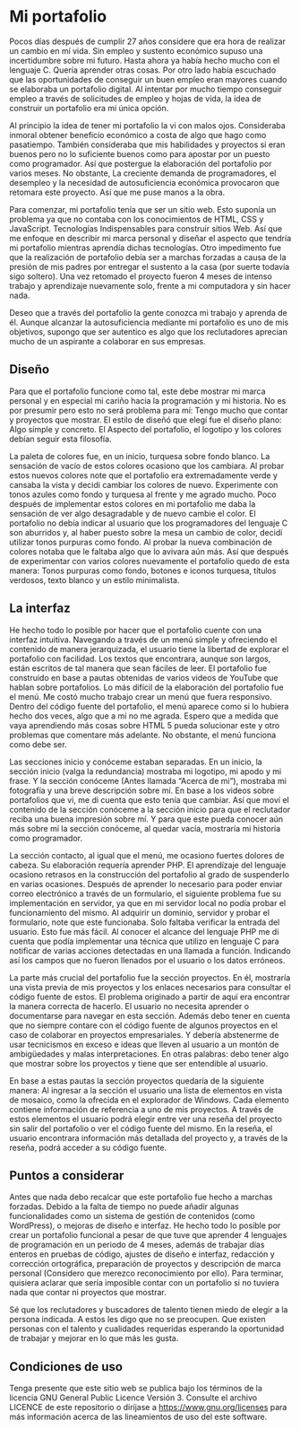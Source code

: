 # Mi portafolio

Pocos días después de cumplir 27 años considere que era hora de realizar un cambio en mí vida. 
Sin empleo y sustento económico supuso una incertidumbre sobre mi futuro. Hasta ahora ya había 
hecho mucho con el lenguaje C. Quería aprender otras cosas. Por otro lado había escuchado que 
las oportunidades de conseguir un buen empleo eran mayores cuando se elaboraba un portafolio 
digital. Al intentar por mucho tiempo conseguir empleo a través de solicitudes de empleo y hojas 
de vida, la idea de construir un portafolio era mi única opción.

Al principio la idea de tener mi portafolio la vi con malos ojos. Consideraba inmoral obtener 
beneficio económico a costa de algo que hago como pasatiempo. También consideraba  que mis 
habilidades y proyectos si eran buenos pero no lo suficiente buenos como para apostar por un 
puesto como programador. Así que postergue la elaboración del portafolio por varios meses. No 
obstante, La creciente demanda de programadores, el desempleo y la necesidad de 
autosuficiencia económica provocaron que retomara este proyecto. Así que me puse manos a la 
obra.

Para comenzar, mi portafolio tenía que ser un sitio web. Esto suponía un problema ya que no 
contaba con los conocimientos de HTML, CSS y JavaScript. Tecnologías Indispensables para 
construir sitios Web. Así que me enfoque en describir mi marca personal y diseñar el aspecto que 
tendría mi portafolio mientras aprendía dichas tecnologías. Otro impedimento fue que la 
realización de portafolio debía ser a marchas forzadas a causa de la presión de mis padres por 
entregar el sustento a la casa (por suerte todavía sigo soltero). Una vez retomado el proyecto 
fueron 4 meses de intenso trabajo y aprendizaje nuevamente solo, frente a mi computadora y sin 
hacer nada.

Deseo que a través del portafolio la gente conozca mi trabajo y aprenda de él. Aunque alcanzar la 
autosuficiencia mediante mi portafolio es uno de mis objetivos, supongo que ser autentico es algo 
que los reclutadores aprecian mucho de un aspirante a colaborar en sus empresas.

## Diseño

Para que el portafolio funcione como tal, este debe mostrar mi marca personal y en especial mi 
cariño hacia la programación y mi historia. No es por presumir pero esto no será problema para 
mí: Tengo mucho que contar y proyectos que mostrar. El estilo de diseñó que elegí fue el diseño 
plano: Algo simple y concreto. El Aspecto del portafolio, el logotipo y los colores debían seguir esta 
filosofía.

La paleta de colores fue, en un inicio, turquesa sobre fondo blanco. La sensación de vacío de estos 
colores ocasiono que los cambiara. Al probar estos nuevos colores note que el portafolio era 
extremadamente verde y cansaba la vista y decidí cambiar los colores de nuevo. Experimente con 
tonos azules como fondo y turquesa al frente y me agrado mucho. Poco después de implementar 
estos colores en mi portafolio me daba la sensación de ver algo desagradable y de nuevo cambie 
el color. El portafolio no debía indicar al usuario que los programadores del lenguaje C son 
aburridos y, al haber puesto sobre la mesa un cambio de color, decidí utilizar tonos purpuras como 
fondo. Al probar la nueva combinación de colores notaba que le faltaba algo que lo avivara aún 
más. Así que después de experimentar con varios colores nuevamente el portafolio quedo de esta 
manera: Tonos purpuras como fondo, botones e iconos turquesa, títulos verdosos, texto blanco y 
un estilo minimalista. 

## La interfaz

He hecho todo lo posible por hacer que el portafolio cuente con una interfaz intuitiva. Navegando 
a través de un menú simple y ofreciendo el contenido de manera jerarquizada, el usuario tiene la 
libertad de explorar el portafolio con facilidad. Los textos que encontrara, aunque son largos, 
están escritos de tal manera que sean fáciles de leer. El portafolio fue construido en base a pautas 
obtenidas de varios videos de YouTube que hablan sobre portafolios.
Lo más difícil de la elaboración del portafolio fue el menú. Me costó mucho trabajo crear un 
menú que fuera responsivo. Dentro del código fuente del portafolio, el menú aparece como si lo 
hubiera hecho dos veces, algo que a mí no me agrada. Espero que a medida que vaya aprendiendo 
más cosas sobre HTML 5 pueda solucionar este y otro problemas que comentare más adelante. No 
obstante, el menú funciona como debe ser.

Las secciones inicio y conóceme estaban separadas. En un inicio, la sección inicio (valga la 
redundancia) mostraba mi logotipo, mi apodo y mi frase. Y la sección conóceme (Antes llamada 
“Acerca de mi”), mostraba mi fotografía y una breve descripción sobre mí. En base a los videos 
sobre portafolios que vi, me di cuenta que esto tenía que cambiar. Así que moví el contenido de la 
sección conóceme a la sección inicio para que el reclutador reciba una buena impresión sobre mí. 
Y para que este pueda conocer aún más sobre mí la sección conóceme, al quedar vacía, mostraría 
mi historia como programador.

La sección contacto, al igual que el menú, me ocasiono fuertes dolores de cabeza. Su elaboración 
requería aprender PHP. El aprendízaje del lenguaje ocasiono retrasos en la construcción 
del portafolio al grado de suspenderlo en varias ocasiones. Después de aprender lo necesario para 
poder enviar correo electrónico a través de un formulario, el siguiente problema fue su 
implementación en servidor, ya que en mi servidor local no podía probar el funcionamiento del 
mismo. Al adquirir un dominio, servidor y probar el formulario, note que este funcionaba. Solo 
faltaba verificar la entrada del usuario. Esto fue más fácil. Al conocer el alcance del lenguaje PHP 
me di cuenta que podía implementar una técnica que utilizo en lenguaje C para notificar de varias 
acciones detectadas en una llamada a función. Indicando así los campos que no fueron llenados 
por el usuario o los datos erróneos.

La parte más crucial del portafolio fue la sección proyectos. En él, mostraría una vista previa de 
mis proyectos y los enlaces necesarios para consultar el código fuente de estos. El problema 
originado a partir de aquí era encontrar la manera correcta de hacerlo. El usuario no necesita 
aprender o documentarse para navegar en esta sección. Además debo tener en cuenta que no 
siempre contare con el código fuente de algunos proyectos en el caso de colaborar en proyectos 
empresariales. Y debería abstenerme de usar tecnicismos en exceso e ideas que lleven al usuario a 
un montón de ambigüedades y malas interpretaciones. En otras palabras: debo tener algo que 
mostrar sobre los proyectos  y tiene que ser entendible al usuario.

En base a estas pautas la sección proyectos quedaría de la siguiente manera: Al ingresar a la 
sección el usuario una lista de elementos en vista de mosaico, como la ofrecida en el explorador 
de Windows. Cada elemento contiene información de referencia a uno de mis proyectos. A través 
de estos elementos el usuario podrá elegir entre ver una reseña del proyecto sin salir del 
portafolio o ver el código fuente del mismo. En la reseña, el usuario encontrara información más 
detallada del proyecto y, a través de la reseña, podrá acceder a su código fuente.

## Puntos a considerar

Antes que nada debo recalcar que este portafolio fue hecho a marchas forzadas. Debido a la falta 
de tiempo no puede añadir algunas funcionalidades como un sistema de gestión de contenidos 
(como WordPress), o mejoras de diseño e interfaz. He hecho todo lo posible por crear un 
portafolio funcional a pesar de que tuve que aprender 4 lenguajes de programación en un periodo 
de 4 meses, además de trabajar días enteros en pruebas de código, ajustes de diseño e interfaz, 
redacción y corrección ortográfica, preparación de proyectos y descripción de marca personal 
(Considero que merezco reconocimiento por ello). Para terminar, quisiera aclarar que sería 
imposible contar con un portafolio si no tuviera nada que contar ni proyectos que mostrar.

Sé que los reclutadores y buscadores de talento tienen miedo de elegir a la persona indicada. A
estos les digo que no se preocupen. Que existen personas con el 
talento y cualidades requeridas esperando la oportunidad de trabajar y mejorar en lo que más les 
gusta.

## Condiciones de uso

Tenga presente que este sitio web se publica bajo los términos de
la licencia GNU General Public Licence Versión 3. Consulte el archivo
LICENCE de este repositorio o diríjase a https://www.gnu.org/licenses
para más información acerca de las lineamientos de uso del este software.